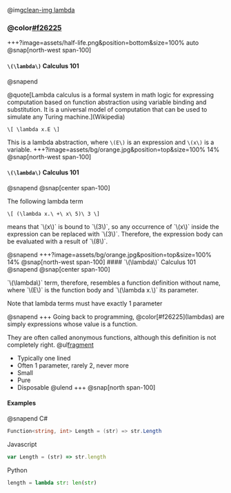 @img[clean-img lambda](assets/lambda-logo-2.png)
### @color[#f26225](Lambdas)
+++?image=assets/half-life.png&position=bottom&size=100% auto
@snap[north-west span-100]
#### `\(\lambda\)` Calculus 101
@snapend
<div class="small">
@quote[Lambda calculus is a formal system in math logic for expressing computation based on function abstraction using variable binding and substitution. It is a universal model of computation that can be used to simulate any Turing machine.](Wikipedia)
</div>

`\[
  \lambda x.E
\]`

This is a lambda abstraction, where `\(E\)` is an expression and `\(x\)` is a variable.
+++?image=assets/bg/orange.jpg&position=top&size=100% 14%
@snap[north-west span-100]
#### `\(\lambda\)` Calculus 101
@snapend
@snap[center span-100]
<p>The following lambda term</p>

`\[
  (\lambda x.\ +\ x\ 5)\ 3
\]`

<p>means that `\(x\)` is bound to `\(3\)`, so any occurrence of `\(x\)` inside the expression can be replaced with `\(3\)`. Therefore, the expression body can be evaluated with a result of `\(8\)`.</p>
@snapend
+++?image=assets/bg/orange.jpg&position=top&size=100% 14%
@snap[north-west span-100]
#### `\(\lambda\)` Calculus 101
@snapend
@snap[center span-100]
<p>`\(\lambda\)` term, therefore, resembles a function definition without name, where `\(E\)` is the function body and `\(\lambda x.\)` its parameter.</p>
<p class="fragment">Note that lambda terms must have exactly 1 parameter</p>
@snapend
+++
Going back to programming, @color[#f26225](lambdas) are simply expressions whose value is a function.

They are often called anonymous functions, although this definition is not completely right.
@ul[fragment](false)
- Typically one lined
- Often 1 parameter, rarely 2, never more
- Small
- Pure
- Disposable
@ulend
+++
@snap[north span-100]
#### Examples
@snapend
C#
```C#
Function<string, int> Length = (str) => str.Length
```

Javascript
```javascript
var Length = (str) => str.length
```

Python
```python
length = lambda str: len(str)
```
